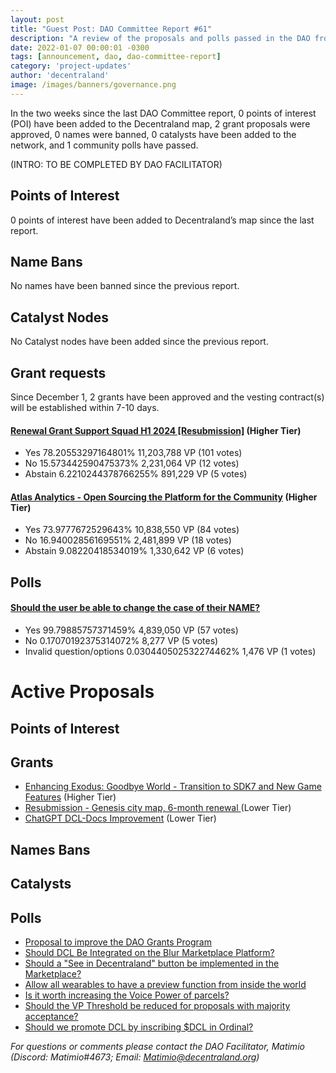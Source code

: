 ```yaml
---
layout: post
title: "Guest Post: DAO Committee Report #61"
description: "A review of the proposals and polls passed in the DAO from December 1 through December 15".
date: 2022-01-07 00:00:01 -0300
tags: [announcement, dao, dao-committee-report]
category: 'project-updates'
author: 'decentraland'
image: /images/banners/governance.png
---
```


In the two weeks since the last DAO Committee report, 0 points of interest (POI) have been added to the Decentraland map, 2 grant proposals were approved, 0 names were banned, 0 catalysts have been added to the network, and 1 community polls have passed.

(INTRO: TO BE COMPLETED BY DAO FACILITATOR)

## Points of Interest
0 points of interest have been added to Decentraland’s map since the last report.


## Name Bans

No names have been banned since the previous report.

## Catalyst Nodes
No Catalyst nodes have been added since the previous report.


## Grant requests
Since December 1, 2 grants have been approved and the vesting contract(s) will be established within 7-10 days.


#### [Renewal Grant Support Squad H1 2024 [Resubmission]](https://governance.decentraland.org/proposal/?id=e2f4a6f2-2e2b-45d7-9743-71d50225af06) (Higher Tier)

* Yes 78.20553297164801% 11,203,788 VP (101 votes)
* No 15.573442590475373% 2,231,064 VP (12 votes)
* Abstain 6.2210244378766255% 891,229 VP (5 votes)


#### [Atlas Analytics - Open Sourcing the Platform for the Community](https://governance.decentraland.org/proposal/?id=fe85ab06-618d-4181-960d-fc32d5f0a7e1) (Higher Tier)

* Yes 73.9777672529643% 10,838,550 VP (84 votes)
* No 16.94002856169551% 2,481,899 VP (18 votes)
* Abstain 9.08220418534019% 1,330,642 VP (6 votes)


## Polls

#### [Should the user be able to change the case of their NAME?](https://governance.decentraland.org/proposal/?id=602ace22-273d-4001-99df-dda5e5cdedb2)

* Yes 99.79885757371459% 4,839,050 VP (57 votes)
* No 0.17070192375314072% 8,277 VP (5 votes)
* Invalid question/options 0.030440502532274462% 1,476 VP (1 votes)



# Active Proposals

## Points of Interest


## Grants

* [Enhancing Exodus: Goodbye World - Transition to SDK7 and New Game Features](https://governance.decentraland.org/proposal/?id=b5548378-f118-4cef-bb81-b08b5eded9b3) (Higher Tier)
* [Resubmission - Genesis city map, 6-month renewal ](https://governance.decentraland.org/proposal/?id=aebc4db6-d96c-4c4c-b2c0-2a2d0003e64d) (Lower Tier)
* [ChatGPT DCL-Docs Improvement](https://governance.decentraland.org/proposal/?id=c964129c-d517-4e3c-a564-e98cbe81d305) (Lower Tier)

## Names Bans


## Catalysts


## Polls

* [Proposal to improve the DAO Grants Program](https://governance.decentraland.org/proposal/?id=ca29c34c-a5ab-41b4-80f1-482f3970550c)
* [Should DCL Be Integrated on the Blur Marketplace Platform?](https://governance.decentraland.org/proposal/?id=d994b0f8-60fe-464d-bdf9-d1096599eb1c)
* [Should a &#34;See in Decentraland&#34; button be implemented in the Marketplace?](https://governance.decentraland.org/proposal/?id=c1260818-a819-417e-aeb6-cc216176b6c8)
* [Allow all wearables to have a preview function from inside the world](https://governance.decentraland.org/proposal/?id=3f901d43-4eba-478f-aaaf-5fec6ab1d496)
* [Is it worth increasing the Voice Power of parcels?](https://governance.decentraland.org/proposal/?id=70b5fb82-2532-401e-b221-5ff21f5b85f6)
* [Should the VP Threshold be reduced for proposals with majority acceptance?](https://governance.decentraland.org/proposal/?id=9dbb39c0-84d3-4682-b10b-653b89285f69)
* [Should we promote DCL by inscribing $DCL in Ordinal?](https://governance.decentraland.org/proposal/?id=76947cd5-256e-4549-91d3-bb60a428a6a9)

*For questions or comments please contact the DAO Facilitator, Matimio (Discord: Matimio#4673; Email: [Matimio@decentraland.org](mailto:Matimio@decentraland.org))*